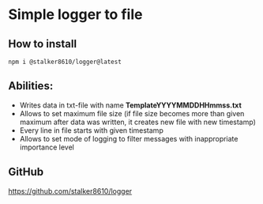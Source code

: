 # Simple logger to file

## How to install
```
npm i @stalker8610/logger@latest
```


## Abilities:
- Writes data in txt-file with name **TemplateYYYYMMDDHHmmss.txt**
- Allows to set maximum file size (if file size becomes more than given maximum after data was written, it creates new file with new timestamp)
- Every line in file starts with given timestamp
- Allows to set mode of logging to filter messages with inappropriate importance level

## GitHub
https://github.com/stalker8610/logger